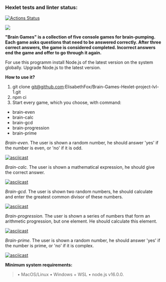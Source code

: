 ### Hexlet tests and linter status:

[![Actions Status](https://github.com/ElisabethFox/frontend-project-lvl1/workflows/hexlet-check/badge.svg)](https://github.com/ElisabethFox/frontend-project-lvl1/actions)

<a href="https://codeclimate.com/github/ElisabethFox/frontend-project-lvl1/maintainability"><img src="https://api.codeclimate.com/v1/badges/9adab8822057a74866b9/maintainability" /></a>

**"Brain Games" is a collection of five console games for brain-pumping. Each game asks questions that need to be answered correctly. After three correct answers, the game is considered completed. Incorrect answers end the game and offer to go through it again.**

For use this programm install Node.js of the latest version on the system globally. Upgrade Node.js to the latest version.

**How to use it?**

1. git clone git@github.com:ElisabethFox/Brain-Games-Hexlet-project-lvl-1.git
2. npm ci
3.  Start every game, which you choose, with command:
 - brain-even 
 - brain-calc
 - brain-gcd
 - brain-progression
 - brain-prime

*Brain-even.* The user is shown a random number, he should answer 'yes' if the number is even, or 'no' if it is odd.

[![asciicast](https://asciinema.org/a/524324.svg)](https://asciinema.org/a/524324)

*Brain-calc.* The user is shown a mathematical expression, he should give the correct answer.

[![asciicast](https://asciinema.org/a/524996.svg)](https://asciinema.org/a/524996)

*Brain-gcd.* The user is shown two random numbers, he should calculate and enter the greatest common divisor of these numbers. 

[![asciicast](https://asciinema.org/a/525087.svg)](https://asciinema.org/a/525087)

*Brain-progression.* The user is shown a series of numbers that form an arithmetic progression, but one element. He should calculate this element.

[![asciicast](https://asciinema.org/a/525179.svg)](https://asciinema.org/a/525179)

*Brain-prime.* The user is shown a random number, he should answer 'yes' if the number is prime, or 'no' if it is complex. 

[![asciicast](https://asciinema.org/a/525879.svg)](https://asciinema.org/a/525879)

**Minimum system requirements:**

> • MacOS/Linux
> • Windows + WSL
> • node.js v16.0.0.
